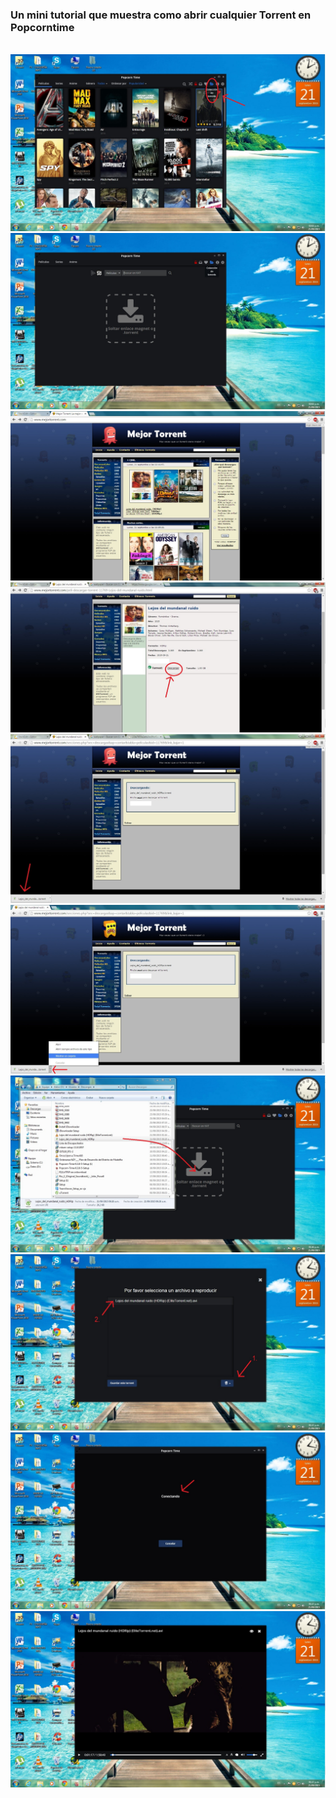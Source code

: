 <!-- Analytics -->
<script>
  (function(i,s,o,g,r,a,m){i['GoogleAnalyticsObject']=r;i[r]=i[r]||function(){
  (i[r].q=i[r].q||[]).push(arguments)},i[r].l=1*new Date();a=s.createElement(o),
  m=s.getElementsByTagName(o)[0];a.async=1;a.src=g;m.parentNode.insertBefore(a,m)
  })(window,document,'script','//www.google-analytics.com/analytics.js','ga');

  ga('create', 'UA-37427094-5', 'auto');
  ga('send', 'pageview');

</script>





### Un mini tutorial que muestra como abrir cualquier Torrent en Popcorntime

 ![Imagen no disponible](img/0.jpg)
![Imagen no disponible](img/1.jpg)
![Imagen no disponible](img/2.jpg)
![Imagen no disponible](img/3.jpg)
![Imagen no disponible](img/4.jpg)
![Imagen no disponible](img/5.jpg)
![Imagen no disponible](img/6.jpg)
![Imagen no disponible](img/7.jpg)
![Imagen no disponible](img/8.jpg)
![Imagen no disponible](img/9.jpg)





